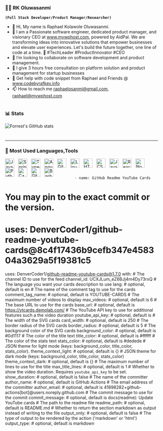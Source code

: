   ### 🏄‍♂️ RK Oluwasanmi

**`(Full Stack Developer/Product Manager/Researcher)`**

- 👋 Hi, My name is Raphael Kolawole Oluwasanmi.
- 👀 I am a Passionate software engineer, dedicated product manager, and visionary CEO at www.mywphost.com, powered by AidPal. We are transforming ideas into innovative solutions that empower 
      businesses and elevate user experiences. Let's build the future together, one line of code at a time. 🚀 #TechLeader #ProductInnovator #CEO
- 💞️ I’m looking to collaborate on software development and product management.
- 👋 I give 3 hours free consultation on platform solution and product management for startup businesses
- 👀 Get help with code snippet from Raphael and Friends @ www.codebyrafkev.info
- 📫 How to reach me raphaelosanmi@gmail.com, raphael@mywphost.com

#

### 📊 Stats

![Forrest's GitHub stats](https://github-readme-stats.vercel.app/api?username=Rafkev&show_icons=true&theme=gruvbox)

<!-- ![GitHub Streak](https://streak-stats.demolab.com?user=Rafkev&theme=gruvbox&border_radius=4.5) -->

#

---

### 🧰 Most Used Languages,Tools

<img align="left" alt="Java" width="30px" style="padding-right:10px;" src="https://cdn.jsdelivr.net/gh/devicons/devicon/icons/java/java-original.svg"/>
<img align="left" alt="Spring" width="30px" style="padding-right:10px;" src="https://cdn.jsdelivr.net/gh/devicons/devicon/icons/spring/spring-original.svg" />
<img align="left" alt="TypeScript" width="30px" style="padding-right:10px;" src="https://cdn.jsdelivr.net/gh/devicons/devicon/icons/typescript/typescript-plain.svg" />
<img align="left" alt="Angular" width="30px" style="padding-right:10px;" src="https://cdn.jsdelivr.net/gh/devicons/devicon/icons/angularjs/angularjs-plain.svg" />
<img align="left" alt="Git" width="30px" style="padding-right:10px;" src="https://cdn.jsdelivr.net/gh/devicons/devicon/icons/git/git-original.svg" />
<img align="left" alt="Linux" width="30px" style="padding-right:10px;" src="https://cdn.jsdelivr.net/gh/devicons/devicon/icons/linux/linux-original.svg" />
<img align="left" alt="HTML" width="30px" style="padding-right:10px;" src="https://cdn.jsdelivr.net/gh/devicons/devicon/icons/html5/html5-plain.svg" />
<img align="left" alt="CSS" width="30px" style="padding-right:10px;" src="https://cdn.jsdelivr.net/gh/devicons/devicon/icons/css3/css3-plain.svg" />
<img align="left" alt="JavaScript" width="30px" style="padding-right:10px;" src="https://cdn.jsdelivr.net/gh/devicons/devicon/icons/javascript/javascript-plain.svg" />
<img align="left" alt="React" width="30px" style="padding-right:10px;" src="https://cdn.jsdelivr.net/gh/devicons/devicon/icons/react/react-original.svg" />
<img align="left" alt="NodeJS" width="30px" style="padding-right:10px;" src="https://cdn.jsdelivr.net/gh/devicons/devicon/icons/nodejs/nodejs-original.svg" />
<img align="left" alt="Python" width="30px" style="padding-right:10px;" src="https://cdn.jsdelivr.net/gh/devicons/devicon/icons/python/python-plain.svg" />
<img align="left" alt="C++" width="30px" style="padding-right:10px;" src="https://cdn.jsdelivr.net/gh/devicons/devicon/icons/cplusplus/cplusplus-line.svg" />
<img align="left" alt="GitHub" width="30px" style="padding-right:10px;" src="https://cdn.jsdelivr.net/gh/devicons/devicon/icons/github/github-original.svg" />
<img align="left" alt="Bash" width="30px" style="padding-right:10px;" src="https://cdn.jsdelivr.net/gh/devicons/devicon/icons/bash/bash-original.svg" />
<br />

#




<!-- BEGIN YOUTUBE-CARDS -->

            - name: GitHub Readme YouTube Cards
  # You may pin to the exact commit or the version.
  # uses: DenverCoder1/github-readme-youtube-cards@8c4f17436b9cefb347e458304a3629a5f19381c5
  uses: DenverCoder1/github-readme-youtube-cards@1.7.0
  with:
    # The channel ID to use for the feed
    channel_id: UCXJLum_eZ6BJj4m4Dy73rxQ
    # The language you want your cards description to use
    lang: # optional, default is en
    # The name of the comment tag to use for the cards
    comment_tag_name: # optional, default is YOUTUBE-CARDS
    # The maximum number of videos to display
    max_videos: # optional, default is 6
    # The base URL to use for the cards
    base_url: # optional, default is https://ytcards.demolab.com/
    # The YouTube API key to use for additional features such a the video duration
    youtube_api_key: # optional, default is 
    # The width of the SVG cards
    card_width: # optional, default is 250
    # The border radius of the SVG cards
    border_radius: # optional, default is 5
    # The background color of the SVG cards
    background_color: # optional, default is #0d1117
    # The color of the title text
    title_color: # optional, default is #ffffff
    # The color of the stats text
    stats_color: # optional, default is #dedede
    # JSON theme for light mode (keys: background_color, title_color, stats_color).
    theme_context_light: # optional, default is {}
    # JSON theme for dark mode (keys: background_color, title_color, stats_color)
    theme_context_dark: # optional, default is {}
    # The maximum number of lines to use for the title
    max_title_lines: # optional, default is 1
    # Whether to show the video duration. Requires `youtube_api_key` to be set.
    show_duration: # optional, default is false
    # The name of the committer
    author_name: # optional, default is GitHub Actions
    # The email address of the committer
    author_email: # optional, default is 41898282+github-actions[bot]@users.noreply.github.com
    # The commit message to use for the commit
    commit_message: # optional, default is docs(readme): Update YouTube cards
    # The path to the readme file
    readme_path: # optional, default is README.md
    # Whether to return the section markdown as output instead of writing to the file
    output_only: # optional, default is false
    # The type of output to be rendered by the action ('markdown' or 'html')
    output_type: # optional, default is markdown
          
<!-- END YOUTUBE-CARDS -->





<!---
Rafkev/Rafkev is a ✨ special ✨ repository because its `README.md` (this file) appears on your GitHub profile.
You can click the Preview link to take a look at your changes.
--->
